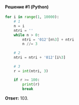 #### Решение #1 (Python)
```python
for i in range(1, 10000):
    # 1
    n = i
    ntri = ''
    while n > 0:
        ntri = '012'[n%3] + ntri
        n //= 3
    
    # 2
    ntri = ntri + '012'[i%3]
    
    # 3
    r = int(ntri, 3)
    
    if r >= 100:
        print(r)
        break
```
**Ответ:** 103.
